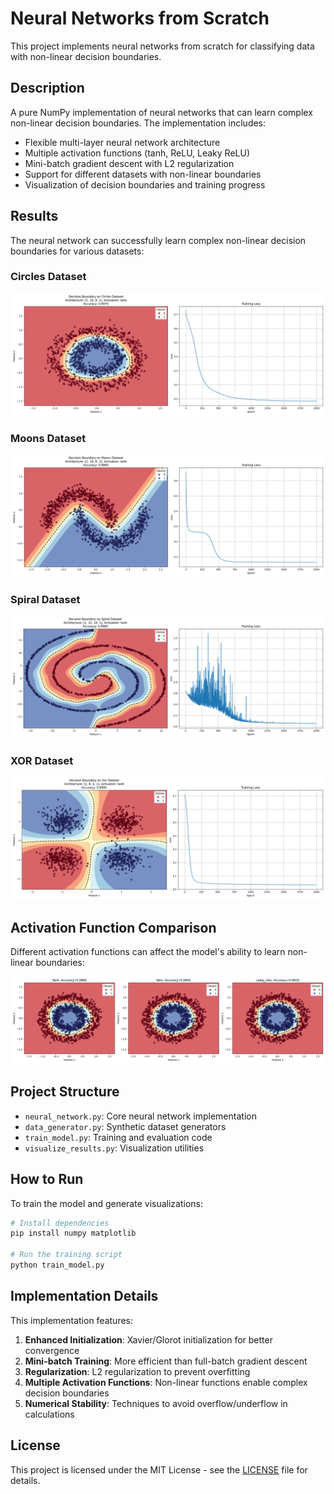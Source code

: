 # Neural Networks from Scratch

This project implements neural networks from scratch for classifying data with non-linear decision boundaries.

## Description

A pure NumPy implementation of neural networks that can learn complex non-linear decision boundaries. The implementation includes:

- Flexible multi-layer neural network architecture
- Multiple activation functions (tanh, ReLU, Leaky ReLU)
- Mini-batch gradient descent with L2 regularization
- Support for different datasets with non-linear boundaries
- Visualization of decision boundaries and training progress

## Results

The neural network can successfully learn complex non-linear decision boundaries for various datasets:

### Circles Dataset
![Circles Decision Boundary](results/circles_decision_boundary.png)

### Moons Dataset
![Moons Decision Boundary](results/moons_decision_boundary.png)

### Spiral Dataset
![Spiral Decision Boundary](results/spiral_decision_boundary.png)

### XOR Dataset
![XOR Decision Boundary](results/xor_decision_boundary.png)

## Activation Function Comparison

Different activation functions can affect the model's ability to learn non-linear boundaries:

![Activation Comparison](results/circles_activation_comparison.png)

## Project Structure

- `neural_network.py`: Core neural network implementation
- `data_generator.py`: Synthetic dataset generators
- `train_model.py`: Training and evaluation code
- `visualize_results.py`: Visualization utilities

## How to Run

To train the model and generate visualizations:

```bash
# Install dependencies
pip install numpy matplotlib

# Run the training script
python train_model.py
```

## Implementation Details

This implementation features:

1. **Enhanced Initialization**: Xavier/Glorot initialization for better convergence
2. **Mini-batch Training**: More efficient than full-batch gradient descent
3. **Regularization**: L2 regularization to prevent overfitting
4. **Multiple Activation Functions**: Non-linear functions enable complex decision boundaries
5. **Numerical Stability**: Techniques to avoid overflow/underflow in calculations

## License

This project is licensed under the MIT License - see the [LICENSE](LICENSE) file for details.
